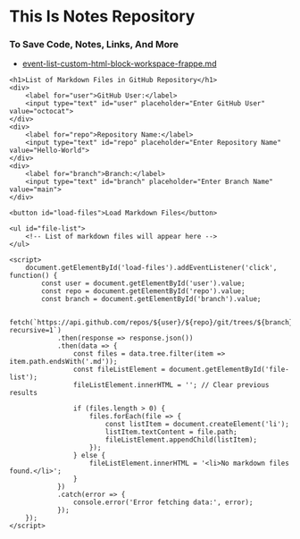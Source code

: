 # This Is Notes Repository
### To Save Code, Notes, Links, And More

- [event-list-custom-html-block-workspace-frappe.md](event-list-custom-html-block-workspace-frappe.md)
<!DOCTYPE html>
<html lang="en">
<head>
    <meta charset="UTF-8">
    <meta name="viewport" content="width=device-width, initial-scale=1.0">
    <title>GitHub .md Files List</title>
</head>
<body>

    <h1>List of Markdown Files in GitHub Repository</h1>
    <div>
        <label for="user">GitHub User:</label>
        <input type="text" id="user" placeholder="Enter GitHub User" value="octocat">
    </div>
    <div>
        <label for="repo">Repository Name:</label>
        <input type="text" id="repo" placeholder="Enter Repository Name" value="Hello-World">
    </div>
    <div>
        <label for="branch">Branch:</label>
        <input type="text" id="branch" placeholder="Enter Branch Name" value="main">
    </div>

    <button id="load-files">Load Markdown Files</button>

    <ul id="file-list">
        <!-- List of markdown files will appear here -->
    </ul>

    <script>
        document.getElementById('load-files').addEventListener('click', function() {
            const user = document.getElementById('user').value;
            const repo = document.getElementById('repo').value;
            const branch = document.getElementById('branch').value;

            fetch(`https://api.github.com/repos/${user}/${repo}/git/trees/${branch}?recursive=1`)
                .then(response => response.json())
                .then(data => {
                    const files = data.tree.filter(item => item.path.endsWith('.md'));
                    const fileListElement = document.getElementById('file-list');
                    fileListElement.innerHTML = ''; // Clear previous results

                    if (files.length > 0) {
                        files.forEach(file => {
                            const listItem = document.createElement('li');
                            listItem.textContent = file.path;
                            fileListElement.appendChild(listItem);
                        });
                    } else {
                        fileListElement.innerHTML = '<li>No markdown files found.</li>';
                    }
                })
                .catch(error => {
                    console.error('Error fetching data:', error);
                });
        });
    </script>

</body>
</html>
